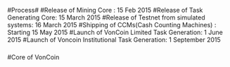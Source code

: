 #Process#
#Release of Mining Core : 15 Feb 2015
#Release of Task Generating Core: 15 March 2015
#Release of Testnet from simulated systems: 16 March 2015
#Shipping of CCMs(Cash Counting Machines) : Starting 15 May 2015
#Launch of VonCoin Limited  Task Generation: 1 June 2015
#Launch of Voncoin Institutional Task Generation: 1 September 2015
###

#Core of VonCoin
